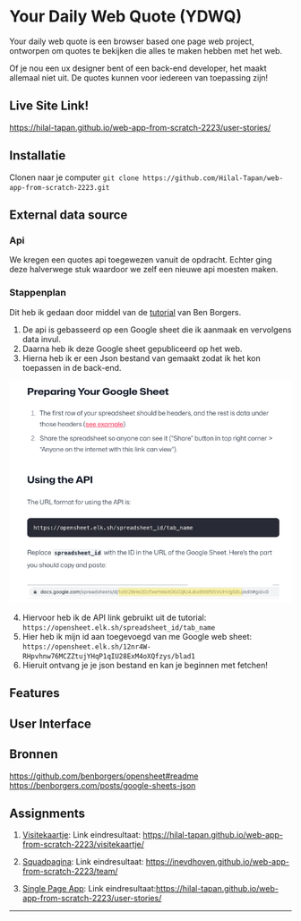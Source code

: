 # Your Daily Web Quote (YDWQ)
Your daily web quote is een browser based one page web project, ontworpen om quotes te bekijken die alles te maken hebben met het web. 

Of je nou een ux designer bent of een back-end developer, het maakt allemaal niet uit. De quotes kunnen voor iedereen van toepassing zijn!

## Live Site Link!
https://hilal-tapan.github.io/web-app-from-scratch-2223/user-stories/

## Installatie
Clonen naar je computer ```git clone https://github.com/Hilal-Tapan/web-app-from-scratch-2223.git```

## External data source
### Api
We kregen een quotes api toegewezen vanuit de opdracht. Echter ging deze halverwege stuk waardoor we zelf een nieuwe api moesten maken.

### Stappenplan
Dit heb ik gedaan door middel van de [tutorial](https://github.com/benborgers/opensheet#readme) van Ben Borgers. 
1. De api is gebasseerd op een Google sheet die ik aanmaak en vervolgens data invul. 
2. Daarna heb ik deze Google sheet gepubliceerd op het web.
3. Hierna heb ik er een Json bestand van gemaakt zodat ik het kon toepassen in de back-end.

![Voorbeeld](https://github.com/Hilal-Tapan/web-app-from-scratch-2223/blob/main/user-stories/images/ben-borgers.png)

4. Hiervoor heb ik de API link gebruikt uit de tutorial:  ```https://opensheet.elk.sh/spreadsheet_id/tab_name```
5. Hier heb ik mijn id aan toegevoegd van me Google web sheet: ```https://opensheet.elk.sh/12nr4W-RHpvhnw76MCZZtujYHqP1qIU28ExM4oXQfzys/blad1```
6. Hieruit ontvang je je json bestand en kan je beginnen met fetchen!

## Features

## User Interface

## Bronnen
https://github.com/benborgers/opensheet#readme
https://benborgers.com/posts/google-sheets-json 


## Assignments
1. [Visitekaartje](https://github.com/cmda-minor-web/web-app-from-scratch-2223/blob/main/course/week-1.md#1-visitekaartje): Link eindresultaat: https://hilal-tapan.github.io/web-app-from-scratch-2223/visitekaartje/

2. [Squadpagina](https://github.com/cmda-minor-web/web-app-from-scratch-2223/blob/main/course/week-1.md#2-squadpagina): Link eindresultaat: https://inevdhoven.github.io/web-app-from-scratch-2223/team/

3. [Single Page App](https://github.com/cmda-minor-web/web-app-from-scratch-2223/blob/master/course/week-2.md): Link eindresultaat:https://hilal-tapan.github.io/web-app-from-scratch-2223/user-stories/

---




<!-- Add a link to your live demo in Github Pages 🌐 CHECK-->


<!-- ☝️ replace this description with a description of your own work CHECK-->

<!-- replace the code in the /docs folder with your own, so you can showcase your work with GitHub Pages 🌍 -->

<!-- Add a nice poster image here at the end of the week, showing off your shiny frontend 📸 -->

<!-- Maybe a table of contents here? 📚 -->

<!-- How about a section that describes how to install this project? 🤓  CHECK-->

<!-- ...but how does one use this project? What are its features 🤔 -->

<!-- What external data source is featured in your project and what are its properties 🌠 CHECK -->

<!-- Maybe a checklist of done stuff and stuff still on your wishlist? ✅ -->

<!-- How about a license here? 📜 (or is it a licence?) 🤷 -->
